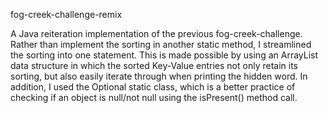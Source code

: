 fog-creek-challenge-remix

A Java reiteration implementation of the previous fog-creek-challenge. Rather than implement the sorting in another static method, I streamlined the sorting into one statement. This is made possible by using an ArrayList data structure in which the sorted Key-Value entries not only retain its sorting, but also easily iterate through when printing the
hidden word. In addition, I used the Optional static class, which is a better practice of checking if an object is
null/not null using the isPresent() method call.